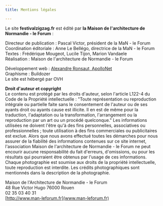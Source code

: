 ```yaml
---
title: Mentions légales

---
```

Le site **festivalzigzag.fr** est édité par **la Maison de l'architecture de Normandie - le Forum** :

Directeur de publication : Pascal Victor, président de la MaN - le Forum  
Coordination éditoriale : Anne Le Bellégo, directrice de la MaN - le Forum  
Textes : Frédérique Mougeot, Lucile Tijon, Marion Vandaele  
Réalisation : Maison de l'architecture de Normandie - le Forum

Développement web : [Alexandre Ronsaut, ApolloNet](https://apollonet.fr/)  
Graphisme : Buildozer  
Le site est hébergé par OVH

**Droit d'auteur et copyright**  
Le contenu est protégé par les droits d'auteur, selon l'article L122-4 du Code de la Propriété intellectuelle : "Toute représentation ou reproduction intégrale ou partielle faite sans le consentement de l'auteur ou de ses ayants droit ou ayants cause est illicite. Il en est de même pour la traduction, l'adaptation ou la transformation, l'arrangement ou la reproduction par un art ou un procédé quelconque."
Les informations utilisées ne doivent l'être qu'à des fins personnelles, associatives ou professionnelles ; toute utilisation à des fins commerciales ou publicitaires est exclue.
Alors que nous avons effectué toutes les démarches pour nous assurer de la fiabilité des informations contenues sur ce site internet, l'association Maison de l'architecture de Normandie - le Forum ne peut encourir aucune responsabilité du fait d'erreurs, d'omissions, ou pour les résultats qui pourraient être obtenus par l'usage de ces informations.
Chaque photographie est soumise aux droits de la propriété intellectuelle, toute reproduction est interdite. Les crédits photographiques sont mentionnés dans la description de la photographie.

Maison de l'Architecture de Normandie - le Forum  
48 Rue Victor Hugo 76000 Rouen  
02 35 03 40 31  
[http://www.man-leforum.fr](www.man-leforum.fr)